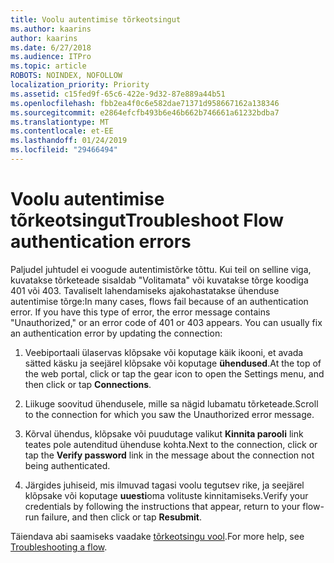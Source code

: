 ```yaml
---
title: Voolu autentimise tõrkeotsingut
ms.author: kaarins
author: kaarins
ms.date: 6/27/2018
ms.audience: ITPro
ms.topic: article
ROBOTS: NOINDEX, NOFOLLOW
localization_priority: Priority
ms.assetid: c15fed9f-65c6-422e-9d32-87e889a44b51
ms.openlocfilehash: fbb2ea4f0c6e582dae71371d958667162a138346
ms.sourcegitcommit: e2864efcfb493b6e46b662b746661a61232bdba7
ms.translationtype: MT
ms.contentlocale: et-EE
ms.lasthandoff: 01/24/2019
ms.locfileid: "29466494"
---
```

# <a name="troubleshoot-flow-authentication-errors"></a><span data-ttu-id="6a103-102">Voolu autentimise tõrkeotsingut</span><span class="sxs-lookup"><span data-stu-id="6a103-102">Troubleshoot Flow authentication errors</span></span>

<span data-ttu-id="6a103-p101">Paljudel juhtudel ei voogude autentimistõrke tõttu. Kui teil on selline viga, kuvatakse tõrketeade sisaldab "Volitamata" või kuvatakse tõrge koodiga 401 või 403. Tavaliselt lahendamiseks ajakohastatakse ühenduse autentimise tõrge:</span><span class="sxs-lookup"><span data-stu-id="6a103-p101">In many cases, flows fail because of an authentication error. If you have this type of error, the error message contains "Unauthorized," or an error code of 401 or 403 appears. You can usually fix an authentication error by updating the connection:</span></span>
  
1. <span data-ttu-id="6a103-106">Veebiportaali ülaservas klõpsake või koputage käik ikooni, et avada sätted käsku ja seejärel klõpsake või koputage **ühendused**.</span><span class="sxs-lookup"><span data-stu-id="6a103-106">At the top of the web portal, click or tap the gear icon to open the Settings menu, and then click or tap **Connections**.</span></span>
    
2. <span data-ttu-id="6a103-107">Liikuge soovitud ühendusele, mille sa nägid lubamatu tõrketeade.</span><span class="sxs-lookup"><span data-stu-id="6a103-107">Scroll to the connection for which you saw the Unauthorized error message.</span></span>
    
3. <span data-ttu-id="6a103-108">Kõrval ühendus, klõpsake või puudutage valikut **Kinnita parooli** link teates pole autenditud ühenduse kohta.</span><span class="sxs-lookup"><span data-stu-id="6a103-108">Next to the connection, click or tap the **Verify password** link in the message about the connection not being authenticated.</span></span> 
    
4. <span data-ttu-id="6a103-109">Järgides juhiseid, mis ilmuvad tagasi voolu tegutsev rike, ja seejärel klõpsake või koputage **uuesti**oma volituste kinnitamiseks.</span><span class="sxs-lookup"><span data-stu-id="6a103-109">Verify your credentials by following the instructions that appear, return to your flow-run failure, and then click or tap **Resubmit**.</span></span>
    
<span data-ttu-id="6a103-110">Täiendava abi saamiseks vaadake [tõrkeotsingu vool](https://go.microsoft.com/fwlink/?linkid=872110).</span><span class="sxs-lookup"><span data-stu-id="6a103-110">For more help, see [Troubleshooting a flow](https://go.microsoft.com/fwlink/?linkid=872110).</span></span>
  

